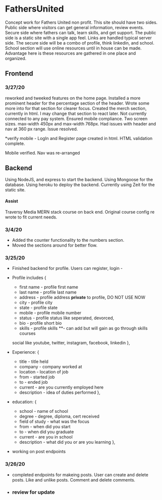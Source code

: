# FathersUnited
Concept work for Fathers United non profit. This site should have two sides. Public side where visitors can get general information, review events. Secure side where fathers can talk, learn skills, and get support. The public side is a static site with a single app feel. Links are handled typical server side. The secure side will be a combo of profile, think linkedin, and school. School section will use online resources until in house can be made. Advantage here is these resources are gathered in one place and organized.

## Frontend
### 3/27/20
reworked and tweeked features on the home page. Installed a more prominent header for the percentage section of the header. Wrote some more into for that section for clearer focus. Created the merch section, currently in html. I may change that section to react later. Not currently connected to any pay system. Ensured mobile compliance. Two screen sizes. max-width 450px and max-width 768px. Had issues with header and nav at 360 px range. Issue resolved.

*verify mobile - LogIn and Register page created in html. HTML validation complete.

Mobile verified. Nav was re-arranged

## Backend
Using NodeJS, and express to start the backend. Using Mongoose for the database. Using heroku to deploy the backend. Currently using Zeit for the static site.

#### Assist 
Traversy Media MERN stack course on back end. Original course config re wrote to fit current needs.

### 3/4/20
* Added the counter functionality to the numbers section.
* Moved the sections around for better flow.

### 3/25/20
* Finished backend for profile. Users can register, login - 
* Profile includes {
    * first name - profile first name
    * last name - profile last name
    * address - profile address **private** to profile, DO NOT USE NOW
    * city - profile city
    * state - profile state
    * mobile - profile mobile number
    * status - profile status like seperated, devorced, 
    * bio - profile short bio
    * skills - profile skills **- can add but will gain as go through skills courses

    social like youtube, twitter, instagram, facebook, linkedin
},
* Experience: {
    * title - title held
    * company - company worked at
    * location - location of job
    * from - started job
    * to - ended job
    * current - are you currently employed here
    * description - idea of duties performed
},
* education: {
    * school - name of school
    * degree - degree, diploma, cert received
    * field of study - what was the focus
    * from - when did you start
    * to - when did you graduate
    * current - are you in school
    * description - what did you or are you learning
},
* working on post endpoints

### 3/26/20
* completed endpoints for makeing posts. User can create and delete posts. Like and unlike posts. Comment and delete comments.
* ### review for update



